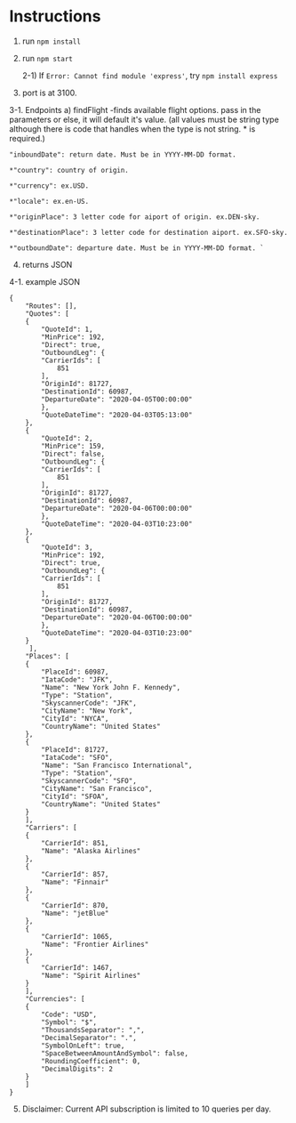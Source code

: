 # Instructions


1. run `npm install`

2. run `npm start`

	2-1) If `Error: Cannot find module 'express'`,
		try `npm install express`

3. port is at 3100.

  3-1. Endpoints
    a) findFlight -finds available flight options.
    pass in the parameters or else, it will default it's value. (all values must be string type
    although there is code that handles when the type is not string. * is required.)
    
    
  	"inboundDate": return date. Must be in YYYY-MM-DD format. 
	
	*"country": country of origin.
	
	*"currency": ex.USD.
	
	*"locale": ex.en-US.
	
	*"originPlace": 3 letter code for aiport of origin. ex.DEN-sky.
	
	*"destinationPlace": 3 letter code for destination aiport. ex.SFO-sky.
	
	*"outboundDate": departure date. Must be in YYYY-MM-DD format. `
	
	
4. returns JSON 

  4-1. example JSON 
  
 	{
	    "Routes": [],
	    "Quotes": [
		{
		    "QuoteId": 1,
		    "MinPrice": 192,
		    "Direct": true,
		    "OutboundLeg": {
			"CarrierIds": [
			    851
			],
			"OriginId": 81727,
			"DestinationId": 60987,
			"DepartureDate": "2020-04-05T00:00:00"
		    },
		    "QuoteDateTime": "2020-04-03T05:13:00"
		},
		{
		    "QuoteId": 2,
		    "MinPrice": 159,
		    "Direct": false,
		    "OutboundLeg": {
			"CarrierIds": [
			    851
			],
			"OriginId": 81727,
			"DestinationId": 60987,
			"DepartureDate": "2020-04-06T00:00:00"
		    },
		    "QuoteDateTime": "2020-04-03T10:23:00"
		},
		{
		    "QuoteId": 3,
		    "MinPrice": 192,
		    "Direct": true,
		    "OutboundLeg": {
			"CarrierIds": [
			    851
			],
			"OriginId": 81727,
			"DestinationId": 60987,
			"DepartureDate": "2020-04-06T00:00:00"
		    },
		    "QuoteDateTime": "2020-04-03T10:23:00"
		}
	     ],
	    "Places": [
		{
		    "PlaceId": 60987,
		    "IataCode": "JFK",
		    "Name": "New York John F. Kennedy",
		    "Type": "Station",
		    "SkyscannerCode": "JFK",
		    "CityName": "New York",
		    "CityId": "NYCA",
		    "CountryName": "United States"
		},
		{
		    "PlaceId": 81727,
		    "IataCode": "SFO",
		    "Name": "San Francisco International",
		    "Type": "Station",
		    "SkyscannerCode": "SFO",
		    "CityName": "San Francisco",
		    "CityId": "SFOA",
		    "CountryName": "United States"
		}
	    ],
	    "Carriers": [
		{
		    "CarrierId": 851,
		    "Name": "Alaska Airlines"
		},
		{
		    "CarrierId": 857,
		    "Name": "Finnair"
		},
		{
		    "CarrierId": 870,
		    "Name": "jetBlue"
		},
		{
		    "CarrierId": 1065,
		    "Name": "Frontier Airlines"
		},
		{
		    "CarrierId": 1467,
		    "Name": "Spirit Airlines"
		}
	    ],
	    "Currencies": [
		{
		    "Code": "USD",
		    "Symbol": "$",
		    "ThousandsSeparator": ",",
		    "DecimalSeparator": ".",
		    "SymbolOnLeft": true,
		    "SpaceBetweenAmountAndSymbol": false,
		    "RoundingCoefficient": 0,
		    "DecimalDigits": 2
		}
	    ]
	}


5. Disclaimer: Current API subscription is limited to 10 queries per day.
	    
	
